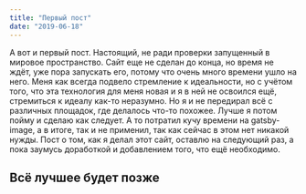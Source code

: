 ```yaml
---
title: "Первый пост"
date: "2019-06-18"
---
```


А вот и первый пост. Настоящий, не ради проверки запущенный в мировое пространство. Сайт еще не сделан до конца, но время не ждёт, уже пора запускать его, потому что очень много времени ушло на него. Меня как всегда подвело стремление к идеальности, но с учётом того, что эта технология для меня новая и я в ней не освоился ещё, стремиться к идеалу как-то неразумно. Но я и не передирал всё с различных площадок, где делалось что-то похожее. Лучше я потом пойму и сделаю как следует. А то потратил кучу времени на gatsby-image, а в итоге, так и не применил, так как сейчас в этом нет никакой нужды. Пост о том, как я делал этот сайт, оставлю на следующий раз, а пока заумусь доработкой и добавлением того, что ещё необходимо.

## Всё лучшее будет позже
